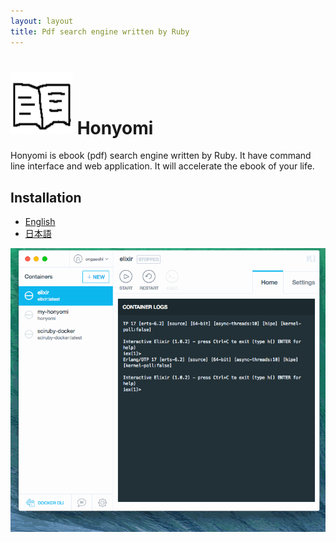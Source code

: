 ```yaml
---
layout: layout
title: Pdf search engine written by Ruby
---
```

# <img width="100" height="100" src="/images/honyomi-icon.png"> Honyomi 

Honyomi is ebook (pdf) search engine written by Ruby. It have command line interface and web application. It will accelerate the ebook of your life.

## Installation
- [English](https://github.com/ongaeshi/honyomi)
- [日本語](/ja/)

<img alt='honyomi' src='https://raw.githubusercontent.com/ongaeshi/honyomi/master/images/honyomi-03.gif' />

